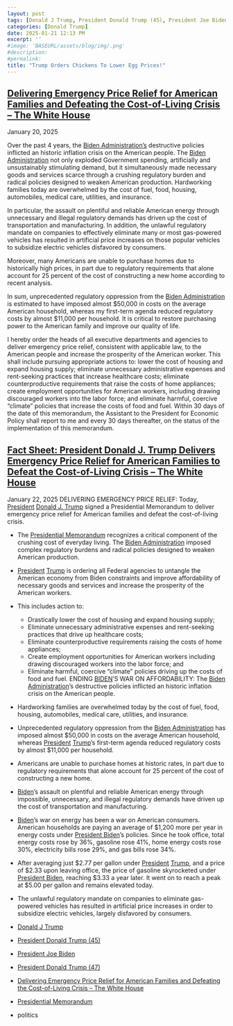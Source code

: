```yaml
---
layout: post
tags: [Donald J Trump, President Donald Trump (45), President Joe Biden, President Donald Trump (47), Delivering Emergency Price Relief for American Families and Defeating the Cost-of-Living Crisis – The White House, Presidential Memorandum, politics]
categories: [Donald Trump]
date: 2025-01-21 12:13 PM
excerpt: ''
#image: 'BASEURL/assets/blog/img/.png'
#description:
#permalink:
title: "Trump Orders Chickens To Lower Egg Prices!"
---
```



## [Delivering Emergency Price Relief for American Families and Defeating the Cost-of-Living Crisis – The White House](https://www.whitehouse.gov/presidential-actions/2025/01/delivering-emergency-price-relief-for-american-families-and-defeating-the-cost-of-living-crisis/)

January 20, 2025

Over the past 4 years, the [Biden Administration’s](https://bidenwhitehouse.archives.gov/) destructive policies inflicted an historic inflation crisis on the American people.  The [Biden Administration](https://bidenwhitehouse.archives.gov/) not only exploded Government spending, artificially and unsustainably stimulating demand, but it simultaneously made necessary goods and services scarce through a crushing regulatory burden and radical policies designed to weaken American production.  Hardworking families today are overwhelmed by the cost of fuel, food, housing, automobiles, medical care, utilities, and insurance.

In particular, the assault on plentiful and reliable American energy through unnecessary and illegal regulatory demands has driven up the cost of transportation and manufacturing.  In addition, the unlawful regulatory mandate on companies to effectively eliminate many or most gas-powered vehicles has resulted in artificial price increases on those popular vehicles to subsidize electric vehicles disfavored by consumers. 

Moreover, many Americans are unable to purchase homes due to historically high prices, in part due to regulatory requirements that alone account for 25 percent of the cost of constructing a new home according to recent analysis.

In sum, unprecedented regulatory oppression from the [Biden Administration](https://bidenwhitehouse.archives.gov/) is estimated to have imposed almost \$50,000 in costs on the average American household, whereas my first-term agenda reduced regulatory costs by almost \$11,000 per household.  It is critical to restore purchasing power to the American family and improve our quality of life.

I hereby order the heads of all executive departments and agencies to deliver emergency price relief, consistent with applicable law, to the American people and increase the prosperity of the American worker.  This shall include pursuing appropriate actions to:  lower the cost of housing and expand housing supply; eliminate unnecessary administrative expenses and rent-seeking practices that increase healthcare costs; eliminate counterproductive requirements that raise the costs of home appliances; create employment opportunities for American workers, including drawing discouraged workers into the labor force; and eliminate harmful, coercive “climate” policies that increase the costs of food and fuel.  Within 30 days of the date of this memorandum, the Assistant to the President for Economic Policy shall report to me and every 30 days thereafter, on the status of the implementation of this memorandum. 

## [Fact Sheet: President Donald J. Trump Delivers Emergency Price Relief for American Families to Defeat the Cost-of-Living Crisis – The White House](https://www.whitehouse.gov/fact-sheets/2025/01/fact-sheet-president-donald-j-trump-delivers-emergency-price-relief-for-american-families-to-defeat-the-cost-of-living-crisis/)

January 22, 2025
DELIVERING EMERGENCY PRICE RELIEF: Today, [President](https://www.whitehouse.gov/) [Donald J. Trump](https://www.donaldjtrump.com/) signed a Presidential Memorandum to deliver emergency price relief for American families and defeat the cost-of-living crisis.

- The [Presidential Memorandum](https://www.whitehouse.gov/presidential-actions/2025/01/delivering-emergency-price-relief-for-american-families-and-defeating-the-cost-of-living-crisis/) recognizes a critical component of the crushing cost of everyday living. The [Biden Administration](https://bidenwhitehouse.archives.gov) imposed complex regulatory burdens and radical policies designed to weaken American production.
- [President](https://www.whitehouse.gov/) [Trump](https://www.donaldjtrump.com/) is ordering all Federal agencies to untangle the American economy from Biden constraints and improve affordability of necessary goods and services and increase the prosperity of the American workers.
- This includes action to:
    - Drastically lower the cost of housing and expand housing supply;
    - Eliminate unnecessary administrative expenses and rent-seeking practices that drive up healthcare costs;
    - Eliminate counterproductive requirements raising the costs of home appliances;
    - Create employment opportunities for American workers including drawing discouraged workers into the labor force; and
    - Eliminate harmful, coercive “climate” policies driving up the costs of food and fuel.
ENDING [BIDEN](https://bidenwhitehouse.archives.gov)’S WAR ON AFFORDABILITY: The [Biden Administration](https://bidenwhitehouse.archives.gov)’s destructive policies inflicted an historic inflation crisis on the American people.

- Hardworking families are overwhelmed today by the cost of fuel, food, housing, automobiles, medical care, utilities, and insurance.
- Unprecedented regulatory oppression from the [Biden Administration](https://bidenwhitehouse.archives.gov) has imposed almost \$50,000 in costs on the average American household, whereas [President](https://www.whitehouse.gov/) [Trump](https://trumpwhitehouse.archives.gov/)’s first-term agenda reduced regulatory costs by almost \$11,000 per household.
- Americans are unable to purchase homes at historic rates, in part due to regulatory requirements that alone account for 25 percent of the cost of constructing a new home.
- [Biden](https://bidenwhitehouse.archives.gov/)’s assault on plentiful and reliable American energy through impossible, unnecessary, and illegal regulatory demands have driven up the cost of transportation and manufacturing.
- [Biden](https://bidenwhitehouse.archives.gov/)’s war on energy has been a war on American consumers. American households are paying an average of \$1,200 more per year in energy costs under [President Biden](https://bidenwhitehouse.archives.gov/)’s policies. Since he took office, total energy costs rose by 36%, gasoline rose 41%, home energy costs rose 30%, electricity bills rose 29%, and gas bills rose 34%.
- After averaging just \$2.77 per gallon under [President](https://www.whitehouse.gov/) [Trump](https://www.donaldjtrump.com/), and a price of \$2.33 upon leaving office, the price of gasoline skyrocketed under [President Biden](https://bidenwhitehouse.archives.gov/), reaching \$3.33 a year later. It went on to reach a peak at \$5.00 per gallon and remains elevated today.
- The unlawful regulatory mandate on companies to eliminate gas-powered vehicles has resulted in artificial price increases in order to subsidize electric vehicles, largely disfavored by consumers.

- [Donald J Trump](https://www.donaldjtrump.com/)
- [President Donald Trump (45)](https://trumpwhitehouse.archives.gov/)
- [President Joe Biden](https://bidenwhitehouse.archives.gov/)
- [President Donald Trump (47)](https://www.whitehouse.gov/administration/donald-j-trump/)
- [Delivering Emergency Price Relief for American Families and Defeating the Cost-of-Living Crisis – The White House](https://www.whitehouse.gov/presidential-actions/2025/01/delivering-emergency-price-relief-for-american-families-and-defeating-the-cost-of-living-crisis/)
- [Presidential Memorandum](https://www.whitehouse.gov/presidential-actions/2025/01/delivering-emergency-price-relief-for-american-families-and-defeating-the-cost-of-living-crisis/)
- politics 

